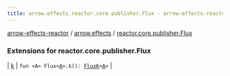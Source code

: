 ```yaml
---
title: arrow.effects.reactor.core.publisher.Flux - arrow-effects-reactor
---
```


[arrow-effects-reactor](../../index.html) / [arrow.effects](../index.html) / [reactor.core.publisher.Flux](./index.html)

### Extensions for reactor.core.publisher.Flux

| [k](k.html) | `fun <A> Flux<`[`A`](k.html#A)`>.k(): `[`FluxK`](../-flux-k/index.html)`<`[`A`](k.html#A)`>` |

